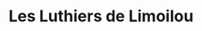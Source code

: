 ---
title: "Les Luthiers de Limoilou"
url: /castres/les-luthiers-de-limoilou/
shop: instrument de musique
---
